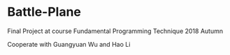 # Battle-Plane
Final Project at course Fundamental Programming Technique 2018 Autumn

Cooperate with Guangyuan Wu and Hao Li

